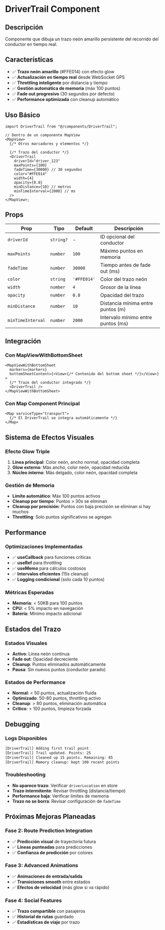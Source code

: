 # DriverTrail Component

## Descripción

Componente que dibuja un trazo neón amarillo persistente del recorrido del conductor en tiempo real.

## Características

- ✅ **Trazo neón amarillo** (#FFE014) con efecto glow
- ✅ **Actualización en tiempo real** desde WebSocket GPS
- ✅ **Throttling inteligente** por distancia y tiempo
- ✅ **Gestión automática de memoria** (máx 100 puntos)
- ✅ **Fade out progresivo** (30 segundos por defecto)
- ✅ **Performance optimizada** con cleanup automático

## Uso Básico

```tsx
import DriverTrail from "@/components/DriverTrail";

// Dentro de un componente MapView
<MapView>
  {/* Otros marcadores y elementos */}

  {/* Trazo del conductor */}
  <DriverTrail
    driverId="driver_123"
    maxPoints={100}
    fadeTime={30000} // 30 segundos
    color="#FFE014"
    width={4}
    opacity={0.8}
    minDistance={10} // metros
    minTimeInterval={2000} // ms
  />
</MapView>;
```

## Props

| Prop              | Tipo      | Default     | Descripción                        |
| ----------------- | --------- | ----------- | ---------------------------------- |
| `driverId`        | `string?` | -           | ID opcional del conductor          |
| `maxPoints`       | `number`  | `100`       | Máximo puntos en memoria           |
| `fadeTime`        | `number`  | `30000`     | Tiempo antes de fade out (ms)      |
| `color`           | `string`  | `'#FFE014'` | Color del trazo neón               |
| `width`           | `number`  | `4`         | Grosor de la línea                 |
| `opacity`         | `number`  | `0.8`       | Opacidad del trazo                 |
| `minDistance`     | `number`  | `10`        | Distancia mínima entre puntos (m)  |
| `minTimeInterval` | `number`  | `2000`      | Intervalo mínimo entre puntos (ms) |

## Integración

### Con MapViewWithBottomSheet

```tsx
<MapViewWithBottomSheet
  markers={markers}
  bottomSheetContent={<View>{/* Contenido del bottom sheet */}</View>}
>
  {/* Trazo del conductor integrado */}
  <DriverTrail />
</MapViewWithBottomSheet>
```

### Con Map Component Principal

```tsx
<Map serviceType="transport">
  {/* El DriverTrail se integra automáticamente */}
</Map>
```

## Sistema de Efectos Visuales

### Efecto Glow Triple

1. **Línea principal**: Color neón, ancho normal, opacidad completa
2. **Glow externo**: Más ancho, color neón, opacidad reducida
3. **Núcleo interno**: Más delgado, color neón, opacidad completa

### Gestión de Memoria

- **Límite automático**: Máx 100 puntos activos
- **Cleanup por tiempo**: Puntos > 30s se eliminan
- **Cleanup por precisión**: Puntos con baja precisión se eliminan si hay muchos
- **Throttling**: Solo puntos significativos se agregan

## Performance

### Optimizaciones Implementadas

- ✅ **useCallback** para funciones críticas
- ✅ **useRef** para throttling
- ✅ **useMemo** para cálculos costosos
- ✅ **Intervalos eficientes** (15s cleanup)
- ✅ **Logging condicional** (solo cada 10 puntos)

### Métricas Esperadas

- **Memoria**: < 50KB para 100 puntos
- **CPU**: < 5% impacto en navegación
- **Batería**: Mínimo impacto adicional

## Estados del Trazo

### Estados Visuales

- **Activo**: Línea neón continua
- **Fade out**: Opacidad decreciente
- **Cleanup**: Puntos eliminados automáticamente
- **Pausa**: Sin nuevos puntos (conductor parado)

### Estados de Performance

- **Normal**: < 50 puntos, actualización fluida
- **Optimizado**: 50-80 puntos, throttling activo
- **Cleanup**: > 80 puntos, eliminación automática
- **Crítico**: > 100 puntos, limpieza forzada

## Debugging

### Logs Disponibles

```bash
[DriverTrail] Adding first trail point
[DriverTrail] Trail updated. Points: 25
[DriverTrail] Cleaned up 15 points. Remaining: 85
[DriverTrail] Memory cleanup: kept 100 recent points
```

### Troubleshooting

- **No aparece trazo**: Verificar `driverLocation` en store
- **Trazo intermitente**: Revisar throttling (distancia/tiempo)
- **Performance baja**: Verificar límites de memoria
- **Trazo no se borra**: Revisar configuración de `fadeTime`

## Próximas Mejoras Planeadas

### Fase 2: Route Prediction Integration

- ✅ **Predicción visual** de trayectoria futura
- ✅ **Líneas punteadas** para predicciones
- ✅ **Confianza de predicción** por colores

### Fase 3: Advanced Animations

- ✅ **Animaciones de entrada/salida**
- ✅ **Transiciones smooth** entre estados
- ✅ **Efectos de velocidad** (más glow si va rápido)

### Fase 4: Social Features

- ✅ **Trazo compartible** con pasajeros
- ✅ **Historial de rutas** guardado
- ✅ **Estadísticas de viaje** por trazo
